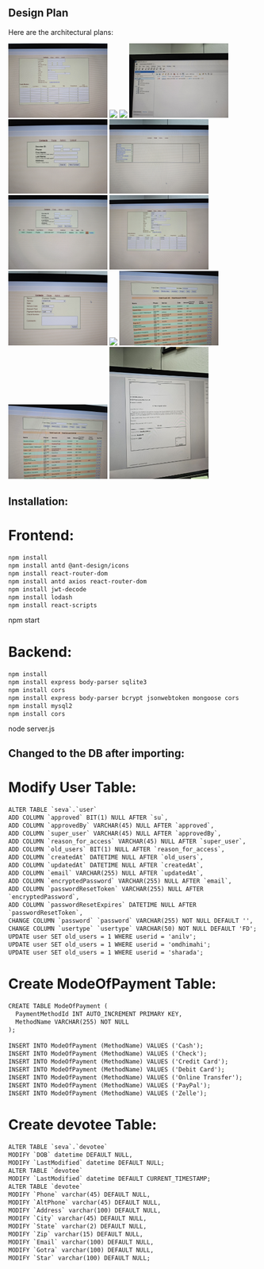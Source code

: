 ## Design Plan

Here are the architectural plans:

<p float="left">
  <img src="Arch/Old_images/20240527_190413.jpg" width="200" />
  <img src="Arch/Old_images/20240527_190423.jpg" width="200" />
  <img src="Arch/Old_images/20240527_190439.jpg" width="200" />
  <img src="Arch/Old_images/20240527_190706.jpg" width="200" />
  <img src="Arch/Old_images/20240527_190407.jpg" width="200" />
  <img src="Arch/Old_images/20240527_190418.jpg" width="200" />
  <img src="Arch/Old_images/20240527_190455.jpg" width="200" />
  <img src="Arch/Old_images/20240527_190459.jpg" width="200" />
  <img src="Arch/Old_images/20240527_190510.jpg" width="200" />
  <img src="Arch/Old_images/20240527_190514.jpg" width="200" />
  <img src="Arch/Old_images/20240530_194554.jpg" width="200" />
  <img src="Arch/Old_images/20240530_194559.jpg" width="200" />
  <img src="Arch/Old_images/20240530_194721.jpg" width="200" />
</p>

## Installation:

# Frontend:
```
npm install
npm install antd @ant-design/icons
npm install react-router-dom
npm install antd axios react-router-dom
npm install jwt-decode
npm install lodash
npm install react-scripts
```
npm start


# Backend:
```
npm install
npm install express body-parser sqlite3
npm install cors
npm install express body-parser bcrypt jsonwebtoken mongoose cors
npm install mysql2
npm install cors
```
node server.js


## Changed to the DB after importing:


# Modify User Table:
```
ALTER TABLE `seva`.`user` 
ADD COLUMN `approved` BIT(1) NULL AFTER `su`,
ADD COLUMN `approvedBy` VARCHAR(45) NULL AFTER `approved`,
ADD COLUMN `super_user` VARCHAR(45) NULL AFTER `approvedBy`,
ADD COLUMN `reason_for_access` VARCHAR(45) NULL AFTER `super_user`,
ADD COLUMN `old_users` BIT(1) NULL AFTER `reason_for_access`,
ADD COLUMN `createdAt` DATETIME NULL AFTER `old_users`,
ADD COLUMN `updatedAt` DATETIME NULL AFTER `createdAt`,
ADD COLUMN `email` VARCHAR(255) NULL AFTER `updatedAt`,
ADD COLUMN `encryptedPassword` VARCHAR(255) NULL AFTER `email`,
ADD COLUMN `passwordResetToken` VARCHAR(255) NULL AFTER `encryptedPassword`,
ADD COLUMN `passwordResetExpires` DATETIME NULL AFTER `passwordResetToken`,
CHANGE COLUMN `password` `password` VARCHAR(255) NOT NULL DEFAULT '',
CHANGE COLUMN `usertype` `usertype` VARCHAR(50) NOT NULL DEFAULT 'FD';
UPDATE user SET old_users = 1 WHERE userid = 'anilv';
UPDATE user SET old_users = 1 WHERE userid = 'omdhimahi';
UPDATE user SET old_users = 1 WHERE userid = 'sharada';
```

# Create ModeOfPayment Table:
```
CREATE TABLE ModeOfPayment (
  PaymentMethodId INT AUTO_INCREMENT PRIMARY KEY,
  MethodName VARCHAR(255) NOT NULL
);

INSERT INTO ModeOfPayment (MethodName) VALUES ('Cash');
INSERT INTO ModeOfPayment (MethodName) VALUES ('Check');
INSERT INTO ModeOfPayment (MethodName) VALUES ('Credit Card');
INSERT INTO ModeOfPayment (MethodName) VALUES ('Debit Card');
INSERT INTO ModeOfPayment (MethodName) VALUES ('Online Transfer');
INSERT INTO ModeOfPayment (MethodName) VALUES ('PayPal');
INSERT INTO ModeOfPayment (MethodName) VALUES ('Zelle');
```

# Create devotee Table:
```
ALTER TABLE `seva`.`devotee` 
MODIFY `DOB` datetime DEFAULT NULL,
MODIFY `LastModified` datetime DEFAULT NULL;
ALTER TABLE `devotee`
MODIFY `LastModified` datetime DEFAULT CURRENT_TIMESTAMP;
ALTER TABLE `devotee`
MODIFY `Phone` varchar(45) DEFAULT NULL,
MODIFY `AltPhone` varchar(45) DEFAULT NULL,
MODIFY `Address` varchar(100) DEFAULT NULL,
MODIFY `City` varchar(45) DEFAULT NULL,
MODIFY `State` varchar(2) DEFAULT NULL,
MODIFY `Zip` varchar(15) DEFAULT NULL,
MODIFY `Email` varchar(100) DEFAULT NULL,
MODIFY `Gotra` varchar(100) DEFAULT NULL,
MODIFY `Star` varchar(100) DEFAULT NULL;
```
